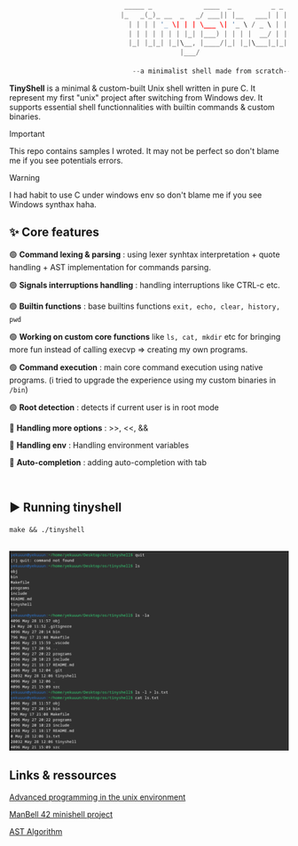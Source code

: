 ```C

                             _____ _             ____  _          _ _ 
                            |_   _(_)_ __  _   _/ ___|| |__   ___| | |
                              | | | | '_ \| | | \___ \| '_ \ / _ \ | |
                              | | | | | | | |_| |___) | | | |  __/ | |
                              |_| |_|_| |_|\__, |____/|_| |_|\___|_|_|
                                           |___/

                               --a minimalist shell made from scratch--

```

**TinyShell** is a minimal & custom-built Unix shell written in pure C. It represent my first "unix" project after switching from Windows dev. It supports essential shell functionnalities with builtin commands & custom binaries.

>[!Important]
>This repo contains samples I wroted. It may not be perfect so don't blame me if you see potentials errors.

>[!Warning]
>I had habit to use C under windows env so don't blame me if you see Windows synthax haha.

## ✨ Core features 

🟢 **Command lexing & parsing** : using lexer synhtax interpretation + quote handling + AST implementation for commands parsing.

🟢 **Signals interruptions handling** : handling interruptions like CTRL-c etc.

🟢 **Builtin functions** : base builtins functions `exit, echo, clear, history, pwd`

🟢 **Working on custom core functions** like `ls, cat, mkdir` etc for bringing more fun instead of calling execvp => creating my own programs.

🟢 **Command execution** : main core command execution using native programs. (i tried to upgrade the experience using my custom binaries in `/bin`)

🟢 **Root detection** : detects if current user is in root mode

🔴 **Handling more options** : >>, <<, &&

🔴 **Handling env** : Handling environment variables

🔴 **Auto-completion** : adding auto-completion with tab


<br>

## ▶️ Running tinyshell 

`make && ./tinyshell`

<br>

<img src="https://github.com/Yekuuun/tinyshell/blob/main/assets/demo.png" alt="DebugInfo" />

## Links & ressources

<a href="https://github.com/zwan074/technical-books/blob/master/Advanced.Programming.in.the.UNIX.Environment.3rd.Edition.0321637739.pdf" target="_blank">Advanced programming in the unix environment</a>

<a href="https://m4nnb3ll.medium.com/minishell-building-a-mini-bash-a-42-project-b55a10598218" target="_blank">ManBell 42 minishell project</a>

<a href="https://medium.com/basecs/leveling-up-ones-parsing-game-with-asts-d7a6fc2400ff" target="_blank">AST Algorithm</a>
